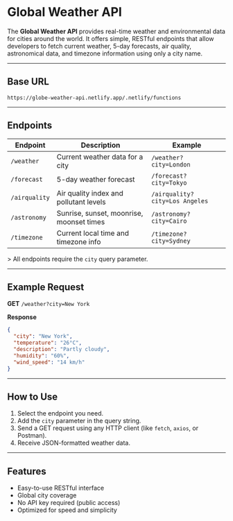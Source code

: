 # Global Weather API

The **Global Weather API** provides real-time weather and environmental data for cities around the world. It offers simple, RESTful endpoints that allow developers to fetch current weather, 5-day forecasts, air quality, astronomical data, and timezone information using only a city name.

---

## Base URL

```
https://globe-weather-api.netlify.app/.netlify/functions
```

---

## Endpoints

| Endpoint      | Description                              | Example                        |
| ------------- | ---------------------------------------- | ------------------------------ |
| `/weather`    | Current weather data for a city          | `/weather?city=London`         |
| `/forecast`   | 5-day weather forecast                   | `/forecast?city=Tokyo`         |
| `/airquality` | Air quality index and pollutant levels   | `/airquality?city=Los Angeles` |
| `/astronomy`  | Sunrise, sunset, moonrise, moonset times | `/astronomy?city=Cairo`        |
| `/timezone`   | Current local time and timezone info     | `/timezone?city=Sydney`        |

&gt; All endpoints require the `city` query parameter.

---

## Example Request

**GET** `/weather?city=New York`

**Response**

```json
{
  "city": "New York",
  "temperature": "26°C",
  "description": "Partly cloudy",
  "humidity": "60%",
  "wind_speed": "14 km/h"
}
```

---

## How to Use

1. Select the endpoint you need.
2. Add the `city` parameter in the query string.
3. Send a GET request using any HTTP client (like `fetch`, `axios`, or Postman).
4. Receive JSON-formatted weather data.

---

## Features

* Easy-to-use RESTful interface
* Global city coverage
* No API key required (public access)
* Optimized for speed and simplicity
